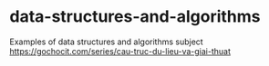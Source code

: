 # data-structures-and-algorithms
Examples of data structures and algorithms subject
https://gochocit.com/series/cau-truc-du-lieu-va-giai-thuat

